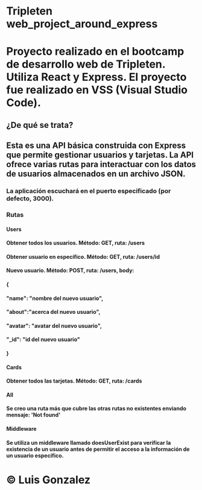 # Tripleten web_project_around_express

# Proyecto realizado en el bootcamp de desarrollo web de Tripleten. Utiliza React y Express. El proyecto fue realizado en VSS (Visual Studio Code).

## ¿De qué se trata?

## Esta es una API básica construida con Express que permite gestionar usuarios y tarjetas. La API ofrece varias rutas para interactuar con los datos de usuarios almacenados en un archivo JSON.

### La aplicación escuchará en el puerto especificado (por defecto, 3000).

### Rutas


#### Users

#### Obtener todos los usuarios. Método: GET, ruta: /users 
#### Obtener usuario en específico. Método: GET, ruta: /users/id
#### Nuevo usuario. Método: POST, ruta: /users, body:
#### { 
####  "name": "nombre del nuevo usuario", 
####  "about":"acerca del nuevo usuario",
####  "avatar": "avatar del nuevo usuario", 
####  "_id": "id del nuevo usuario" 
#### }


#### Cards

#### Obtener todos las tarjetas. Método: GET, ruta: /cards 


#### All

#### Se creo una ruta más que cubre las otras rutas no existentes enviando mensaje: 'Not found'

#### Middleware

#### Se utiliza un middleware llamado doesUserExist para verificar la existencia de un usuario antes de permitir el acceso a la información de un usuario específico.

# © Luis Gonzalez

